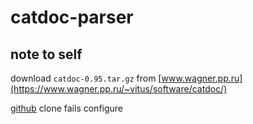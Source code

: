 # catdoc-parser

## note to self

download `catdoc-0.95.tar.gz` from [www.wagner.pp.ru](https://www.wagner.pp.ru/~vitus/software/catdoc/)  

[github](https://github.com/petewarden/catdoc) clone fails configure

